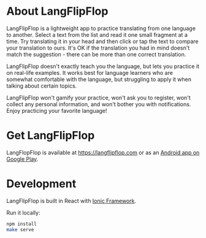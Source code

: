 # About LangFlipFlop

LangFlipFlop is a lightweight app to practice translating from one language to another. Select a text from the list and read it one small fragment at a time. Try translating it in your head and then click or tap the text to compare your translation to ours. It's OK if the translation you had in mind doesn't match the suggestion - there can be more than one correct translation.

LangFlipFlop doesn't exactly teach you the language, but lets you practice it on real-life examples. It works best for language learners who are somewhat comfortable with the language, but struggling to apply it when talking about certain topics.

LangFlipFlop won't gamify your practice, won't ask you to register, won't collect any personal information, and won't bother you with notifications. Enjoy practicing your favorite language!

# Get LangFlipFlop

LangFlopFlop is available at https://langflipflop.com or as an [Android app on Google Play](https://play.google.com/store/apps/details?id=com.langflipflop).

# Development

LangFlipFlop is built in React with [Ionic Framework](https://ionicframework.com/).

Run it locally:

```bash
npm install
make serve
```
